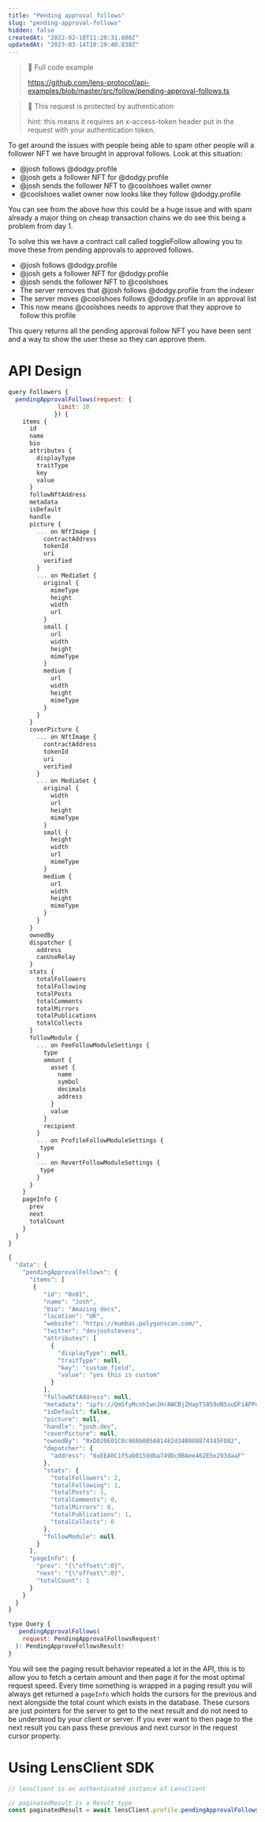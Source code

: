 ```yaml
---
title: "Pending approval follows"
slug: "pending-approval-follows"
hidden: false
createdAt: "2022-02-18T11:28:31.800Z"
updatedAt: "2023-03-14T10:29:40.830Z"
---
```


> 📘 Full code example
>
> <https://github.com/lens-protocol/api-examples/blob/master/src/follow/pending-approval-follows.ts>

> 🚧 This request is protected by authentication
>
> hint: this means it requires an x-access-token header put in the request with your authentication token.

To get around the issues with people being able to spam other people will a follower NFT we have brought in approval follows. Look at this situation:

- @josh follows @dodgy.profile
- @josh gets a follower NFT for @dodgy.profile
- @josh sends the follower NFT to @coolshoes wallet owner
- @coolshoes wallet owner now looks like they follow @dodgy.profile

You can see from the above how this could be a huge issue and with spam already a major thing on cheap transaction chains we do see this being a problem from day 1.

To solve this we have a contract call called toggleFollow allowing you to move these from pending approvals to approved follows.

- @josh follows @dodgy.profile
- @josh gets a follower NFT for @dodgy.profile
- @josh sends the follower NFT to @coolshoes
- The server removes that @josh follows @dodgy.profile from the indexer
- The server moves @coolshoes follows @dodgy.profile in an approval list
- This now means @coolshoes needs to approve that they approve to follow this profile

This query returns all the pending approval follow NFT you have been sent and a way to show the user these so they can approve them.

# API Design

```javascript Example operation
query Followers {
  pendingApprovalFollows(request: {
              limit: 10
             }) {
    items {
      id
      name
      bio
      attributes {
        displayType
        traitType
        key
        value
      }
      followNftAddress
      metadata
      isDefault
      handle
      picture {
        ... on NftImage {
          contractAddress
          tokenId
          uri
          verified
        }
        ... on MediaSet {
          original {
            mimeType
            height
            width
            url
          }
          small {
            url
            width
            height
            mimeType
          }
          medium {
            url
            width
            height
            mimeType
          }
        }
      }
      coverPicture {
        ... on NftImage {
          contractAddress
          tokenId
          uri
          verified
        }
        ... on MediaSet {
          original {
            width
            url
            height
            mimeType
          }
          small {
            height
            width
            url
            mimeType
          }
          medium {
            url
            width
            height
            mimeType
          }
        }
      }
      ownedBy
      dispatcher {
        address
        canUseRelay
      }
      stats {
        totalFollowers
        totalFollowing
        totalPosts
        totalComments
        totalMirrors
        totalPublications
        totalCollects
      }
      followModule {
        ... on FeeFollowModuleSettings {
          type
          amount {
            asset {
              name
              symbol
              decimals
              address
            }
            value
          }
          recipient
        }
        ... on ProfileFollowModuleSettings {
         type
        }
        ... on RevertFollowModuleSettings {
         type
        }
      }
    }
    pageInfo {
      prev
      next
      totalCount
    }
  }
}
```

```javascript Example response
{
  "data": {
    "pendingApprovalFollows": {
      "items": [
       {
          "id": "0x01",
          "name": "Josh",
          "bio": "Amazing docs",
          "location": "UK",
          "website": "https://mumbai.polygonscan.com/",
          "twitter": "devjoshstevens",
          "attributes": [
            {
              "displayType": null,
              "traitType": null,
              "key": "custom_field",
              "value": "yes this is custom"
            }
          ],
          "followNftAddress": null,
          "metadata": "ipfs://QmSfyMcnh1wnJHrAWCBjZHapTS859oNSsuDFiAPPdAHgHP",
          "isDefault": false,
          "picture": null,
          "handle": "josh.dev",
          "coverPicture": null,
          "ownedBy": "0xD020E01C0c90Ab005A01482d34B808874345FD82",
          "depatcher": {
            "address": "0xEEA0C1f5ab0159dba749Dc0BAee462E5e293daaF"
          },
          "stats": {
            "totalFollowers": 2,
            "totalFollowing": 1,
            "totalPosts": 1,
            "totalComments": 0,
            "totalMirrors": 0,
            "totalPublications": 1,
            "totalCollects": 6
          },
          "followModule": null
        }
      ],
      "pageInfo": {
        "prev": "{\"offset\":0}",
        "next": "{\"offset\":0}",
        "totalCount": 1
      }
    }
  }
}
```

```javascript Query interface
type Query {
   pendingApprovalFollows(
    request: PendingApprovalFollowsRequest!
  ): PendingApproveFollowsResult!
}
```

You will see the paging result behavior repeated a lot in the API, this is to allow you to fetch a certain amount and then page it for the most optimal request speed. Every time something is wrapped in a paging result you will always get returned a `pageInfo` which holds the cursors for the previous and next alongside the total count which exists in the database. These cursors are just pointers for the server to get to the next result and do not need to be understood by your client or server. If you ever want to then page to the next result you can pass these previous and next cursor in the request cursor property.

#

# Using LensClient SDK

```typescript
// lensClient is an authenticated instance of LensClient

// paginatedResult is a Result type
const paginatedResult = await lensClient.profile.pendingApprovalFollows();
```
